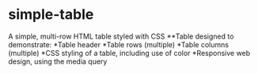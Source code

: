# simple-table
A simple, multi-row HTML table styled with CSS
**Table designed to demonstrate:
*Table header
*Table rows (multiple)
*Table columns (multiple)
*CSS styling of a table, including use of color
*Responsive web design, using the media query
